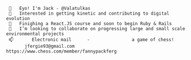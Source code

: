      👋   Eyo! I'm Jack - @Valatulkas
     👀   Interested in getting kinetic and contributing to digital evolution
     🌱   Finighing a React.JS course and soon to begin Ruby & Rails
     💞️   I’m looking to collaborate on progressing large and small scale environmental projects
     📫       Electronic mail      -                a game of chess!
           jfergie93@gmail.com         https://www.chess.com/member/fannypackferg

<!---
Valatulkas/Valatulkas is a ✨ special ✨ repository because its `README.md` (this file) appears on your GitHub profile.
You can click the Preview link to take a look at your changes.
--->
